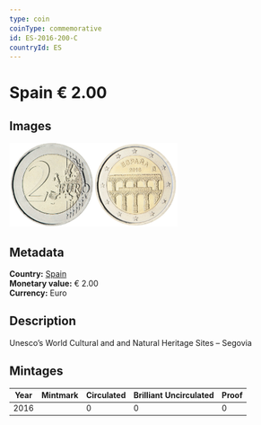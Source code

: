 ```yaml
---
type: coin
coinType: commemorative
id: ES-2016-200-C
countryId: ES
---
```


# Spain € 2.00

## Images

<img src="../../Images/common-2007-200.png" height="150" alt="Front image"><img src="Images/ES-2016-200.png" height="150" alt="Back image">

## Metadata

**Country:** [Spain](../../Countries/Spain/index.md)\
**Monetary value:** € 2.00\
**Currency:** Euro

## Description
Unesco’s World Cultural and and Natural Heritage Sites – Segovia

## Mintages

| Year | Mintmark | Circulated | Brilliant Uncirculated | Proof |
| ---- | -------- | ---------- | ---------------------- | ----- |
| 2016 | | 0 | 0 | 0 |
